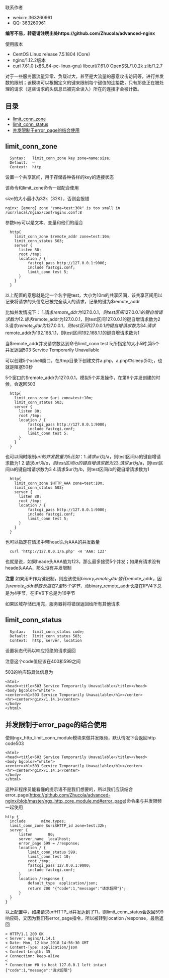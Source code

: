 
联系作者
- weixin: 363260961
- QQ: 363260961

**编写不易，转载请注明出处https://github.com/Zhucola/advanced-nginx**

使用版本
- CentOS Linux release 7.5.1804 (Core)
- nginx/1.12.2版本
- curl 7.61.0 (x86_64-pc-linux-gnu) libcurl/7.61.0 OpenSSL/1.0.2k zlib/1.2.7

对于一些服务器流量异常、负载过大，甚至是大流量的恶意攻击访问等，进行并发数的限制；该模块可以根据定义的键来限制每个键值的连接数，只有那些正在被处理的请求（这些请求的头信息已被完全读入）所在的连接才会被计数。
## 目录
* [limit_conn_zone](#limit_conn_zone)
* [limit_conn_status](#limit_conn_status)
* [并发限制于error_page的结合使用](#并发限制于error_page的结合使用)

## limit_conn_zone 
```
  Syntax:	limit_conn_zone key zone=name:size;
  Default:	—
  Context:	http
```
设置一个共享区间，用于存储各种各样的key的连接状态

该命令和limit_zone命令一起配合使用

size的大小最小为32k（32K），否则会报错
```
nginx: [emerg] zone "zone=test:30k" is too small in /usr/local/nginx/conf/nginx.conf:8
```

参数key可以是文本、变量和他们的组合
```
  http{
    limit_conn_zone $remote_addr zone=test:10m;
    limit_conn_status 503;
    server {
      listen 80;
      root /tmp;
      location / {
          fastcgi_pass http://127.0.0.1:9000;
          include fastcgi.conf;
          limit_conn test 5;
      }
    }
  }
```
以上配置的意思就是定一个名字是test，大小为10m的共享区间，该共享区间用以记录将请求的头信息已被完全读入的请求，记录的键为$remote_addr

比如并发情况下：
1.请求$remote_addr为127.0.0.1，则test区间127.0.0.1的键自增请求数为1
2.请求$remote_addr为127.0.0.1，则test区间127.0.0.1的键自增请求数为2
3.请求$remote_addr为127.0.0.1，则test区间127.0.0.1的键自增请求数为3
4.请求$remote_addr为192.168.1.1，则test区间192.168.1.1的键自增请求数为1

当$remote_addr并发请求数达到命令limit_conn test 5;所指定的大小5时,第5个并发返回503 Service Temporarily Unavailable

可以创建5个xshell窗口，在/tmp目录下创建文件a.php，a.php中sleep(50);，也就是阻塞50秒

5个窗口的$remote_addr为127.0.0.1，模拟5个并发操作，在第6个并发创建的时候，会返回503

```
  http{
    limit_conn_zone $uri zone=test:10m;
    limit_conn_status 503;
    server {
      listen 80;
      root /tmp;
      location / {
          fastcgi_pass http://127.0.0.1:9000;
          include fastcgi.conf;
          limit_conn test 5;
      }
    }
  }
```
也可以同时限制$uri的并发数量为5
比如：
1.请求$uri为/a，则test区间/a的键自增请求数为1
2.请求$uri为/a，则test区间/a的键自增请求数为2
3.请求$uri为/a，则test区间/a的键自增请求数为3
4.请求$uri为/b，则test区间/b的键自增请求数为1

```
  http{
    limit_conn_zone $HTTP_AAA zone=test:10m;
    limit_conn_status 503;
    server {
      listen 80;
      root /tmp;
      location / {
          fastcgi_pass http://127.0.0.1:9000;
          include fastcgi.conf;
          limit_conn test 5;
      }
    }
  }
```
也可以指定在请求中带head头为AAA的并发数量

```
  curl 'http://127.0.0.1/a.php' -H 'AAA: 123'
```

也就是说，如果heade头AAA值为123，那么最多接受5个并发；如果有请求没有heade头AAA，那么没有并发限制

**注意**
如果用IP作为键限制，则应该使用$binary_remote_addr替代$remote_addr，因为$remote_addr参数长度在7至15个字节，而$binary_remote_addr长度在IPV4下总是为4字节，在IPV6下总是为16字节

如果区域存储已用完，服务器将将错误返回给所有其他请求

## limit_conn_status 
```
  Syntax:	limit_conn_status code;
  Default:	limit_conn_status 503;
  Context:	http, server, location
```
设置状态代码以响应拒绝的请求返回

注意这个code值应该在400和599之间

503的响应码具体信息为
```
<html>
<head><title>503 Service Temporarily Unavailable</title></head>
<body bgcolor="white">
<center><h1>503 Service Temporarily Unavailable</h1></center>
<hr><center>nginx/1.14.1</center>
</body>
</html>
```

## 并发限制于error_page的结合使用

使用ngx_http_limit_conn_module模块来做并发限频，默认情况下会返回http code503
```
<html>
<head><title>503 Service Temporarily Unavailable</title></head>
<body bgcolor="white">
<center><h1>503 Service Temporarily Unavailable</h1></center>
<hr><center>nginx/1.14.1</center>
</body>
</html>
```
这种非程序员能看懂的提示语不是我们想要的，所以我们应该结合error_page(https://github.com/Zhucola/advanced-nginx/blob/master/ngx_http_core_module.md#error_page)命令来与并发限频一起使用

```
http {
  include       mime.types;
  limit_conn_zone $uri$HTTP_id zone=test:32k;
  server {
      listen       80;
      server_name  localhost;
      error_page 599 = /response;
      location / {
          limit_conn_status 599;
          limit_conn test 10;
          root /tmp;
          fastcgi_pass 127.0.0.1:9000;
          include fastcgi.conf;
      }
      location /response {
          default_type  application/json;
          return 200 '{"code":1,"message":"请求超限"}';
      }
  }
}
```
以上配置中，如果请求$uri$HTTP_id并发达到了11，则limit_conn_status会返回599响应码，又因为我们有error_page指令，所以被转到location /response，最后返回
```
< HTTP/1.1 200 OK
< Server: nginx/1.14.1
< Date: Mon, 12 Nov 2018 14:56:30 GMT
< Content-Type: application/json
< Content-Length: 35
< Connection: keep-alive
< 
* Connection #0 to host 127.0.0.1 left intact
{"code":1,"message":"请求超限"}
```
